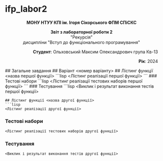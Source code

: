 # ifp_labor2
<p align="center"><b>МОНУ НТУУ КПІ ім. Ігоря Сікорського ФПМ СПіСКС</b></p>
<p align="center">
<b>Звіт з лабораторної роботи 2</b><br/>
"Рекурсія"<br/>
дисципліни "Вступ до функціонального програмування"
</p>
<p align="right"><b>Студент</b>: Ольховський Максим Олександрович 
група Кв-13</p>
<p align="right"><b>Рік</b>: 2024 </p>
## Загальне завдання
<!-- Зазначається загальне завдання -->
## Варіант <номер варіанту>
<!-- Зазначається завдання за варіантом -->
## Лістинг функції <назва першої функції>
```lisp
<Лістинг реалізації першої функції>
```
### Тестові набори
```lisp
<Лістинг реалізації тестових наборів першої функції>
```
### Тестування
```lisp
<Виклик і результат виконання тестів першої функції>

```
## Лістинг функції <назва другої функції>
```lisp
<Лістинг реалізації другої функції>
```
### Тестові набори
```lisp
<Лістинг реалізації тестових наборів другої функції>
```
### Тестування
```lisp
<Виклик і результат виконання тестів другої функції>
```
